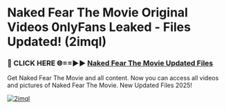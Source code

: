 # Naked Fear The Movie Original Videos 0nlyFans Leaked - Files Updated! (2imql)

<h3>🔴 CLICK HERE 🌐==►► <a href="https://tinyurl.com/yckcrads" rel="nofollow">Naked Fear The Movie Updated Files</a></h3>

Get Naked Fear The Movie and all content. Now you can access all videos and pictures of Naked Fear The Movie. New Updated Files 2025!

[![2imql](https://i.imgur.com/hpKpOFt.gif)](https://tinyurl.com/yckcrads)

